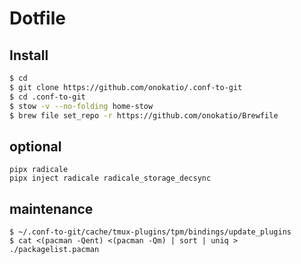# Dotfile

## Install


```zsh
$ cd
$ git clone https://github.com/onokatio/.conf-to-git
$ cd .conf-to-git
$ stow -v --no-folding home-stow
$ brew file set_repo -r https://github.com/onokatio/Brewfile
```

## optional

```
pipx radicale
pipx inject radicale radicale_storage_decsync
```

## maintenance

```
$ ~/.conf-to-git/cache/tmux-plugins/tpm/bindings/update_plugins
$ cat <(pacman -Qent) <(pacman -Qm) | sort | uniq > ./packagelist.pacman
```
